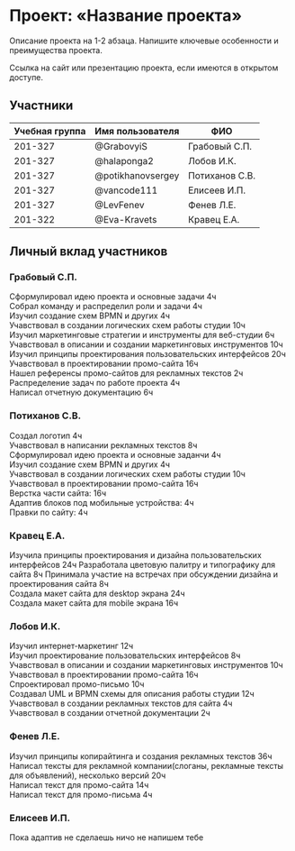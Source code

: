 # Проект: «Название проекта»

Описание проекта на 1-2 абзаца. Напишите ключевые особенности и преимущества проекта.

Ссылка на сайт или презентацию проекта, если имеются в открытом доступе.

## Участники

| Учебная группа | Имя пользователя  | ФИО                      |
|----------------|-------------------|--------------------------|
| 201-327        | @GrabovyiS        | Грабовый С.П.            |
| 201-327        | @halaponga2       | Лобов И.К.               |
| 201-327        | @potikhanovsergey | Потиханов С.В.           |
| 201-327        | @vancode111       | Елисеев И.П.             |
| 201-327        | @LevFenev         | Фенев Л.Е.               |
| 201-322        | @Eva-Kravets      | Кравец Е.А.              |

## Личный вклад участников

### Грабовый С.П.

Сформулировал идею проекта и основные задачи 4ч  
Собрал команду и распределил роли и задачи 4ч  
Изучил создание схем BPMN и других 4ч  
Учавствовал в создании логических схем работы студии 10ч  
Изучил маркетинговые стратегии и инструменты для веб-студии 6ч  
Учавствовал в описании и создании маркетинговых инструментов 10ч  
Изучил принципы проектирования пользовательских интерфейсов 20ч  
Учавствовал в проектировании промо-сайта 16ч  
Нашел референсы промо-сайтов для рекламных текстов 2ч  
Распределение задач по работе проекта 4ч  
Написал отчетную документацию 6ч  

### Потиханов С.В.

Создал логотип 4ч  
Учавствовал в написании рекламных текстов 8ч  
Сформулировал идею проекта и основные заданчи 4ч  
Изучил создание схем BPMN и других 4ч  
Учавствовал в создании логических схем работы студии 10ч  
Учавствовал в проектировании промо-сайта 16ч  
Верстка части сайта: 16ч  
Адаптив блоков под мобильные устройства: 4ч  
Правки по сайту: 4ч  

### Кравец Е.А.

Изучила принципы проектирования и дизайна пользовательских интерфейсов 24ч
Разработала цветовую палитру и типографику для сайта 8ч
Принимала участие на встречах при обсуждении дизайна и проектирования сайта 8ч  
Создала макет сайта для desktop экрана 24ч  
Создала макет сайта для mobile экрана 16ч  

### Лобов И.К.

Изучил интернет-маркетинг 12ч  
Изучил проектирование пользовательских интерфейсов 8ч  
Учавствовал в описании и создании маркетинговых инструментов 10ч  
Учавствовал в проектировании промо-сайта 16ч  
Спроектировал промо-письмо 10ч  
Создавал UML и BPMN схемы для описания работы студии 12ч  
Учавствовал в создании рекламных текстов для сайта 4ч  
Учавствовал в создании отчетной документации 2ч

### Фенев Л.Е.

Изучил принципы копирайтинга и создания рекламных текстов 36ч  
Написал тексты для рекламной компании(слоганы, рекламные тексты для объявлений), несколько версий 20ч  
Написал текст для промо-сайта 14ч  
Написал текст для промо-письма 4ч

### Елисеев И.П.

Пока адаптив не сделаешь ничо не напишем тебе
